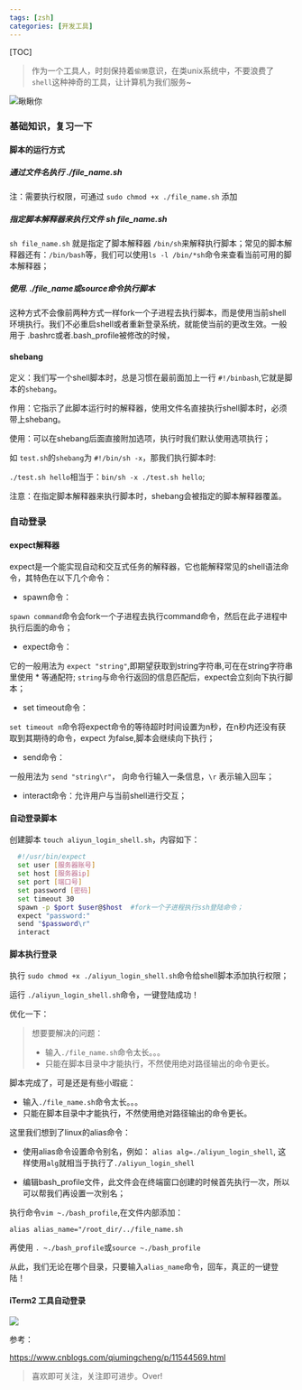 ```yaml
---
tags: [zsh]
categories: [开发工具]
---
```


[TOC]

> 作为一个工具人，时刻保持着`偷懒`意识，在类unix系统中，不要浪费了`shell`这种神奇的工具，让计算机为我们服务~

![瞅瞅你](https://cdn.colorhub.me/xzDOaNr7Fxor-PyQZV6C1f2rIGocJ4nh--BrR6e-e20/auto/0/500/ce/0/bG9jYWw6Ly8vZjUv/NDkvZjhjZDJiZmVk/MTBiOTFlMjA1ZDli/NTU5NDQwOGQ4ZGRk/MWIzZjU0OS5qcGVn.jpg)



### 基础知识，复习一下

#### 脚本的运行方式

##### 通过文件名执行 ./file_name.sh

注：需要执行权限，可通过 `sudo chmod +x ./file_name.sh` 添加

##### 指定脚本解释器来执行文件 sh file_name.sh

`sh file_name.sh` 就是指定了脚本解释器 `/bin/sh`来解释执行脚本；常见的脚本解释器还有：`/bin/bash`等，我们可以使用`ls -l /bin/*sh`命令来查看当前可用的脚本解释器；

##### 使用. ./file_name或source命令执行脚本

这种方式不会像前两种方式一样fork一个子进程去执行脚本，而是使用当前shell环境执行。我们不必重启shell或者重新登录系统，就能使当前的更改生效。一般用于 .bashrc或者.bash_profile被修改的时候，



#### shebang

定义：我们写一个shell脚本时，总是习惯在最前面加上一行 `#!/binbash`,它就是脚本的`shebang`。

作用：它指示了此脚本运行时的解释器，使用文件名直接执行shell脚本时，必须带上shebang。

使用：可以在shebang后面直接附加选项，执行时我们默认使用选项执行；

如 `test.sh`的`shebang`为 `#!/bin/sh -x`，那我们执行脚本时:

`./test.sh hello`相当于：`bin/sh -x ./test.sh hello`;

注意：在指定脚本解释器来执行脚本时，shebang会被指定的脚本解释器覆盖。





### 自动登录

#### expect解释器

expect是一个能实现自动和交互式任务的解释器，它也能解释常见的shell语法命令，其特色在以下几个命令：

- spawn命令：

`spawn command`命令会fork一个子进程去执行command命令，然后在此子进程中执行后面的命令；

- expect命令：

 它的一般用法为 `expect "string"`,即期望获取到string字符串,可在在string字符串里使用 * 等通配符; `string`与命令行返回的信息匹配后，expect会立刻向下执行脚本；

- set timeout命令：

`set timeout n`命令将expect命令的等待超时时间设置为n秒，在n秒内还没有获取到其期待的命令，expect 为false,脚本会继续向下执行；

- send命令：

一般用法为 `send "string\r"`， 向命令行输入一条信息，`\r` 表示输入回车；

- interact命令：允许用户与当前shell进行交互；



#### 自动登录脚本

创建脚本 `touch aliyun_login_shell.sh`，内容如下：

```bash
  #!/usr/bin/expect
  set user [服务器账号] 
  set host [服务器ip]
  set port [端口号]
  set password [密码]
  set timeout 30
  spawn -p $port $user@$host  #fork一个子进程执行ssh登陆命令；
  expect "password:"
  send "$password\r"
  interact
```

#### 脚本执行登录

执行 `sudo chmod +x ./aliyun_login_shell.sh`命令给shell脚本添加执行权限；

运行 `./aliyun_login_shell.sh`命令，一键登陆成功！

 

优化一下：

>想要要解决的问题：
>
>- 输入`./file_name.sh`命令太长。。。
>- 只能在脚本目录中才能执行，不然使用绝对路径输出的命令更长。

脚本完成了，可是还是有些小瑕疵：

- 输入`./file_name.sh`命令太长。。。
- 只能在脚本目录中才能执行，不然使用绝对路径输出的命令更长。

这里我们想到了linux的alias命令：

- 使用alias命令设置命令别名，例如：  `alias alg=./aliyun_login_shell`, 这样使用`alg`就相当于执行了`./aliyun_login_shell`

- 编辑bash_profile文件，此文件会在终端窗口创建的时候首先执行一次，所以可以帮我们再设置一次别名；

执行命令`vim ~./bash_profile`,在文件内部添加：

```
alias alias_name="/root_dir/../file_name.sh
```

再使用 `. ~./bash_profile`或`source ~./bash_profile`  

从此，我们无论在哪个目录，只要输入`alias_name`命令，回车，真正的一键登陆！



#### iTerm2 工具自动登录
![](https://zhao520a1a.github.io/2020/07/26/shell%E5%AE%9E%E7%8E%B0SSH%E8%87%AA%E5%8A%A8%E7%99%BB%E9%99%86/image-20200726174911885.png)




参考：

https://www.cnblogs.com/qiumingcheng/p/11544569.html



> 喜欢即可关注，关注即可进步。Over!

